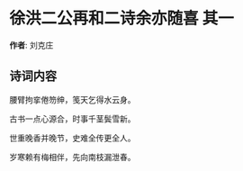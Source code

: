 # 徐洪二公再和二诗余亦随喜  其一

**作者**: 刘克庄

## 诗词内容

腰臂拘挛倦笏绅，笺天乞得水云身。

古书一点心源合，时事千茎鬓雪新。

世重晚香并晚节，史难全传更全人。

岁寒赖有梅相伴，先向南枝漏泄春。

